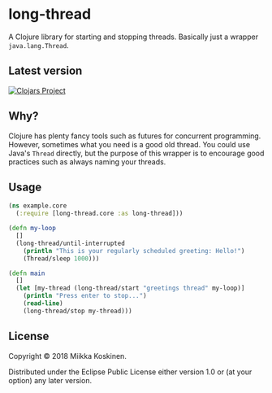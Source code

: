 # long-thread

A Clojure library for starting and stopping threads. Basically just a wrapper
`java.lang.Thread`.

## Latest version

[![Clojars Project](http://clojars.org/miikka/long-thread/latest-version.svg)](http://clojars.org/miikka/long-thread)

## Why?

Clojure has plenty fancy tools such as futures for concurrent programming.
However, sometimes what you need is a good old thread. You could use Java's
`Thread` directly, but the purpose of this wrapper is to encourage good
practices such as always naming your threads.

## Usage

```clojure
(ns example.core
  (:require [long-thread.core :as long-thread]))

(defn my-loop
  []
  (long-thread/until-interrupted
    (println "This is your regularly scheduled greeting: Hello!")
    (Thread/sleep 1000)))

(defn main
  []
  (let [my-thread (long-thread/start "greetings thread" my-loop)]
    (println "Press enter to stop...")
    (read-line)
    (long-thread/stop my-thread)))
```

## License

Copyright © 2018 Miikka Koskinen.

Distributed under the Eclipse Public License either version 1.0 or (at
your option) any later version.
